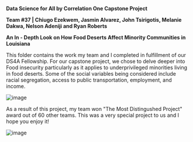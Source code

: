 **Data Science for All by Correlation One Capstone Project**

**Team #37 | Chiugo Ezekwem, Jasmin Alvarez, John Tsirigotis, Melanie Dakwa, Nelson Adeniji and Ryan Roberts**

**An In - Depth Look on How Food Deserts Affect Minority Communities in Louisiana**

This folder contains the work my team and I completed in fulfillment of our DS4A Fellowship. For our capstone project, we chose to delve deeper into Food insecurity particularly as it applies to underprivileged minorities living in food deserts. Some of the social variables being considered include racial segregation, access to public transportation, employment, and income.


![image](https://github.com/cezekwem/portfolio/assets/135195102/2ab2e8da-c496-4ac4-bdc9-7ae04ee4073f)

As a result of this project, my team won "The Most Distingushed Project" award out of 60 other teams. This was a very special project to us and I hope you enjoy it!

![image](https://github.com/cezekwem/portfolio/assets/135195102/95eb13d0-620c-4c98-86a1-824f0af44e9b)
